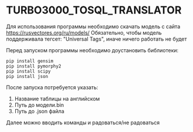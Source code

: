 # TURBO3000_TOSQL_TRANSLATOR


Для использования программы необходимо скачать модель с сайта https://rusvectores.org/ru/models/
Обязательно, чтобы модель поддерживала тегсет: "Universal Tags", иначе ничего работать не будет

Перед запуском программы необходимо доустановить библиотеки:
```
pip install gensim
pip install pymorphy2
pip install scipy
pip install json
```
После запуска потребуется указать:
1. Название таблицы на английском
2. Путь до модели.bin
3. Путь до .json файла

Далее можно вводить команды и радоваться/не радоваться
